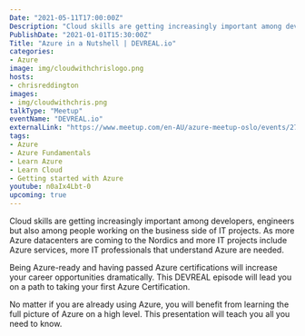 ```yaml
---
Date: "2021-05-11T17:00:00Z"
Description: "Cloud skills are getting increasingly important among developers, engineers but also among people working on the business side of IT projects. As more Azure datacenters are coming to the Nordics and more IT projects include Azure services, more IT professionals that understand Azure are needed. Being Azure-ready and having passed Azure certifications will increase your career opportunities dramatically. This DEVREAL episode will lead you on a path to taking your first Azure Certification. No matter if you are already using Azure, you will benefit from learning the full picture of Azure on a high level. This presentation will teach you all you need to know."
PublishDate: "2021-01-01T15:30:00Z"
Title: "Azure in a Nutshell | DEVREAL.io"
categories:
- Azure
image: img/cloudwithchrislogo.png
hosts:
- chrisreddington
images:
- img/cloudwithchris.png
talkType: "Meetup"
eventName: "DEVREAL.io"
externalLink: "https://www.meetup.com/en-AU/azure-meetup-oslo/events/277383820/"
tags:
- Azure
- Azure Fundamentals
- Learn Azure
- Learn Cloud
- Getting started with Azure
youtube: n0aIx4Lbt-0
upcoming: true
---
```

Cloud skills are getting increasingly important among developers, engineers but also among people working on the business side of IT projects. As more Azure datacenters are coming to the Nordics and more IT projects include Azure services, more IT professionals that understand Azure are needed.

Being Azure-ready and having passed Azure certifications will increase your career opportunities dramatically. This DEVREAL episode will lead you on a path to taking your first Azure Certification.

No matter if you are already using Azure, you will benefit from learning the full picture of Azure on a high level. This presentation will teach you all you need to know.